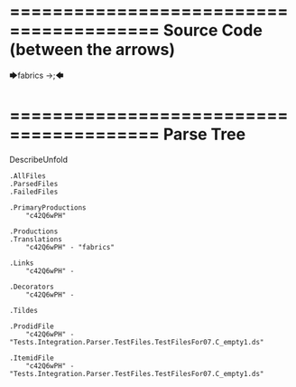 ========================================
Source Code (between the arrows)
========================================

🡆fabrics<c42Q6wPH> ->;🡄

========================================
Parse Tree
========================================
DescribeUnfold

    .AllFiles
    .ParsedFiles
    .FailedFiles

    .PrimaryProductions
        "c42Q6wPH" 

    .Productions
    .Translations
        "c42Q6wPH" - "fabrics"

    .Links
        "c42Q6wPH" - 

    .Decorators
        "c42Q6wPH" - 

    .Tildes

    .ProdidFile
        "c42Q6wPH" - "Tests.Integration.Parser.TestFiles.TestFilesFor07.C_empty1.ds"

    .ItemidFile
        "c42Q6wPH" - "Tests.Integration.Parser.TestFiles.TestFilesFor07.C_empty1.ds"

